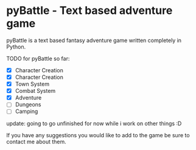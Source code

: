 # pyBattle - Text based adventure game
pyBattle is a text based fantasy adventure game written completely in Python.

TODO for pyBattle so far:

- [x] Character Creation
- [x] Character Creation
- [x] Town System
- [x] Combat System
- [x] Adventure
- [ ] Dungeons
- [ ] Camping

update: going to go unfinished for now while i work on other things :D

If you have any suggestions you would like to add to the game be sure to contact me about them. 
